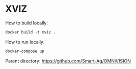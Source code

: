 # XVIZ

How to build locally:

```html
docker build -t xviz .
```

How to run locally:

```html
docker-compose up
```

Parent directory:
https://github.com/Smart-Ag/OMNiVISION
